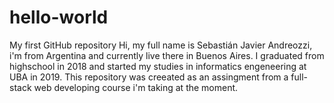 # hello-world
My first GitHub repository
Hi, my full name is Sebastián Javier Andreozzi, i'm from Argentina and currently live there in Buenos Aires. I graduated from highschool in 2018 and started my studies in informatics engeneering at UBA in 2019. This repository was creeated as an assingment from a full-stack web developing course i'm taking at the moment.
